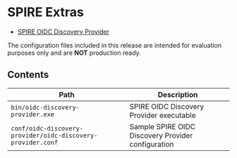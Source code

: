 # SPIRE Extras

- [SPIRE OIDC Discovery Provider](https://github.com/spiffe/spire/blob/main/support/oidc-discovery-provider/README.md)

The configuration files included in this release are intended for evaluation
purposes only and are **NOT** production ready.

## Contents

| Path                                                        | Description                                        |
|-------------------------------------------------------------|----------------------------------------------------|
| `bin/oidc-discovery-provider.exe`                           | SPIRE OIDC Discovery Provider executable           |
| `conf/oidc-discovery-provider/oidc-discovery-provider.conf` | Sample SPIRE OIDC Discovery Provider configuration |
